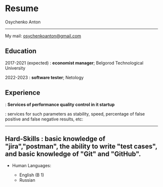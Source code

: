 # Resume
Osychenko Anton


-------------------     ----------------------------
My mail: osychenkoanton@gmail.com

Education
---------

2017-2021 (expected)
:   **economist manager**; Belgorod Technological University

2022-2023
:   **software tester**; Netology

Experience
----------

:  **Services of performance quality control in it startup**

: services for such parameters as stability, speed,
percentage of false positive and false
negative results, etc:

--------------------
Hard-Skills
: basic knowledge of "jira","postman", the ability to write "test cases", and basic knowledge of "Git" and "GitHub".
----------------------------------------

* Human Languages:

     * English (B 1)
     * Russian
